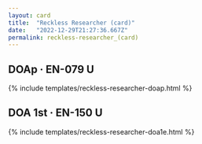 ```yaml
---
layout: card
title:  "Reckless Researcher (card)"
date:   "2022-12-29T21:27:36.667Z"
permalink: reckless-researcher_(card)
---
```


## DOAp &middot; EN-079 U

{% include templates/reckless-researcher-doap.html %}


## DOA 1st &middot; EN-150 U

{% include templates/reckless-researcher-doa1e.html %}
